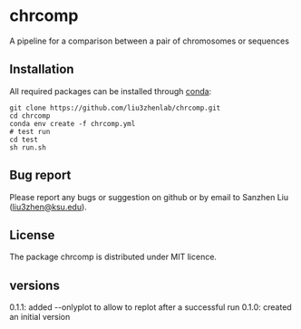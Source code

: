# chrcomp
A pipeline for a comparison between a pair of chromosomes or sequences

## Installation
All required packages can be installed through [conda](https://docs.conda.io/en/latest/):
```
git clone https://github.com/liu3zhenlab/chrcomp.git
cd chrcomp
conda env create -f chrcomp.yml
# test run
cd test
sh run.sh
```

## Bug report

Please report any bugs or suggestion on github or by email to Sanzhen Liu ([liu3zhen@ksu.edu](mailto:liu3zhen@ksu.edu)).

## License

The package chrcomp is distributed under MIT licence.

## versions
0.1.1: added --onlyplot to allow to replot after a successful run
0.1.0: created an initial version

